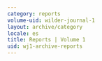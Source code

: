 ```yaml
---
category: reports
volume-uid: wilder-journal-1
layout: archive/category
locale: es
title: Reports | Volume 1
uid: wj1-archive-reports
---
```


